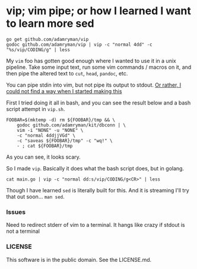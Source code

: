 # vip; vim pipe; or how I learned I want to learn more sed

```
go get github.com/adamryman/vip
godoc github.com/adamryman/vip | vip -c "normal 4dd" -c "%s/vip/CODING/g" | less
```

My `vim` foo has gotten good enough where I wanted to use it in a unix
pipeline. Take some input text, run some vim commands / macros on it, and then
pipe the altered text to `cut`, `head`, `pandoc`, etc.

You can pipe stdin into vim, but not pipe its output to stdout.
[Or rather, I could not find a way when I started making this](http://blog.robertelder.org/use-vim-inside-a-unix-pipe-like-sed-or-awk/)

First I tried doing it all in bash, and you can see the result below and a bash
script attempt in `vip.sh`.

```
FOOBAR=$(mktemp -d) rm ${FOOBAR}/tmp && \
	godoc github.com/adamryman/kit/dbconn | \
	vim -i "NONE" -u "NONE" \
	-c "normal 4ddjjVGd" \
	-c "saveas ${FOOBAR}/tmp" -c "wq!" \
	- ; cat ${FOOBAR}/tmp
```

As you can see, it looks scary.

So I made `vip`. Basically it does what the bash script does, but in golang.

```
cat main.go | vip -c "normal dd:s/vip/CODING/g<CR>" | less
```

Though I have learned `sed` is literally built for this. And it is streaming
I'll try that out soon... `man sed`.

### Issues

Need to redirect stderr of vim to a terminal. It hangs like
crazy if stdout is not a terminal

### LICENSE

This software is in the public domain. See the LICENSE.md.
